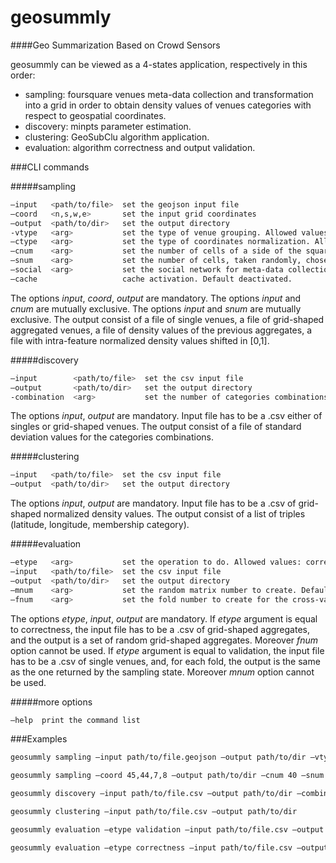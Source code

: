 geosummly
=========

####Geo Summarization Based on Crowd Sensors

geosummly can be viewed as a 4-states application, respectively in this order:

* sampling: foursquare venues meta-data collection and transformation into a grid in order to obtain density values of venues categories with respect to geospatial coordinates.
* discovery: minpts parameter estimation.
* clustering: GeoSubClu algorithm application.
* evaluation: algorithm correctness and output validation.


###CLI commands

#####sampling
```sh
–input   <path/to/file>  set the geojson input file
–coord   <n,s,w,e>       set the input grid coordinates
–output  <path/to/dir>   set the output directory
-vtype   <arg>           set the type of venue grouping. Allowed values: single, cell. Default single.
–ctype   <arg>           set the type of coordinates normalization. Allowed values: norm, notnorm, missing. Default norm.
–cnum    <arg>           set the number of cells of a side of the squared grid. Default 20.
–snum    <arg>           set the number of cells, taken randomly, chosen for the sampling.
–social  <arg>           set the social network for meta-data collection. Default fourquare.
–cache                   cache activation. Default deactivated.
```
The options *input*, *coord*, *output* are mandatory. The options *input* and *cnum* are mutually exclusive. The options *input* and *snum* are mutually exclusive.
The output consist of a file of single venues, a file of grid-shaped aggregated venues, a file of density values of the previous aggregates, a file with intra-feature normalized density values shifted in [0,1]. 

#####discovery
```sh
–input        <path/to/file>  set the csv input file
–output       <path/to/dir>   set the output directory
-combination  <arg>           set the number of categories combinations for minpts estimation. Default 5.                             
```
The options *input*, *output* are mandatory. Input file has to be a .csv either of singles or grid-shaped venues. The output consist of a file of standard deviation values for the categories combinations.

#####clustering
```sh
–input   <path/to/file>  set the csv input file
–output  <path/to/dir>   set the output directory                           
```
The options *input*, *output* are mandatory. Input file has to be a .csv of grid-shaped normalized density values. The output consist of a list of triples (latitude, longitude, membership category).

#####evaluation
```sh
–etype   <arg>           set the operation to do. Allowed values: correctness, validation.
–input   <path/to/file>  set the csv input file
–output  <path/to/dir>   set the output directory
–mnum    <arg>           set the random matrix number to create. Default 500.
–fnum    <arg>           set the fold number to create for the cross-validation. Default 10.
```
The options *etype*, *input*, *output* are mandatory. If *etype* argument is equal to correctness, the input file has to be a .csv of grid-shaped aggregates, and the output is a set of random grid-shaped aggregates. Moreover *fnum* option cannot be used.
If *etype* argument is equal to validation, the input file has to be a .csv of single venues, and, for each fold, the output is the same as the one returned by the sampling state. Moreover *mnum* option cannot be used.

#####more options
```sh
–help  print the command list 
```

###Examples

```sh
geosummly sampling –input path/to/file.geojson –output path/to/dir –vtype cell –ctype missing 

geosummly sampling –coord 45,44,7,8 –output path/to/dir –cnum 40 –snum 100

geosummly discovery –input path/to/file.csv –output path/to/dir –combination 3

geosummly clustering –input path/to/file.csv –output path/to/dir

geosummly evaluation –etype validation –input path/to/file.csv –output path/to/dir

geosummly evaluation –etype correctness –input path/to/file.csv –output path/to/dir –mnum 300
```    
